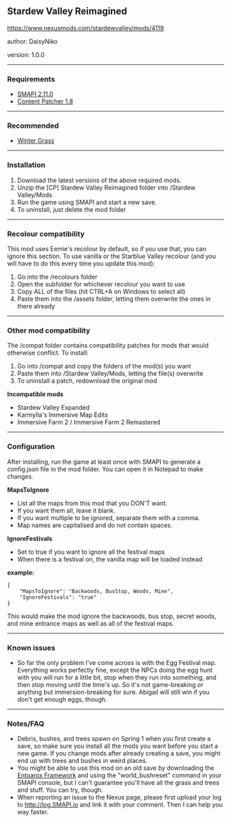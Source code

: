 ## Stardew Valley Reimagined ##

https://www.nexusmods.com/stardewvalley/mods/4119

author: DaisyNiko

version: 1.0.0

--------------------

### Requirements ###

* [SMAPI 2.11.0](https://www.nexusmods.com/stardewvalley/mods/2400)
* [Content Patcher 1.8](https://www.nexusmods.com/stardewvalley/mods/1915)

--------------------

### Recommended ###

* [Winter Grass](https://www.nexusmods.com/stardewvalley/mods/1601)

--------------------

### Installation ###

1. Download the latest versions of the above required mods.
2. Unzip the [CP] Stardew Valley Reimagined folder into /Stardew Valley/Mods
3. Run the game using SMAPI and start a new save.
4. To uninstall, just delete the mod folder

--------------------

### Recolour compatibility ###

This mod uses Eemie's recolour by default, so if you use that, you can ignore this section. To use vanilla or the Starblue Valley recolour (and you will have to do this every time you update this mod):

1. Go into the /recolours folder
2. Open the subfolder for whichever recolour you want to use
3. Copy ALL of the files (hit CTRL+A on Windows to select all)
4. Paste them into the /assets folder, letting them overwrite the ones in there already

--------------------

### Other mod compatibility ###

The /compat folder contains compatibility patches for mods that would otherwise conflict. To install:

1. Go into /compat and copy the folders of the mod(s) you want
2. Paste them into /Stardew Valley/Mods, letting the file(s) overwrite
3. To uninstall a patch, redownload the original mod

**Incompatible mods**
* Stardew Valley Expanded
* Karmylla's Immersive Map Edits
* Immersive Farm 2 / Immersive Farm 2 Remastered

--------------------

### Configuration ###

After installing, run the game at least once with SMAPI to generate a config.json file in the mod folder. You can open it in Notepad to make changes.

**MapsToIgnore**
* List all the maps from this mod that you DON'T want.
* If you want them all, leave it blank.
* If you want multiple to be ignored, separate them with a comma.
* Map names are capitalised and do not contain spaces.

**IgnoreFestivals**
* Set to true if you want to ignore all the festival maps
* When there is a festival on, the vanilla map will be loaded instead

**example:**

```
{
    "MapsToIgnore": "Backwoods, BusStop, Woods, Mine",
    "IgnoreFestivals": "true"
}
```

This would make the mod ignore the backwoods, bus stop, secret woods, and mine entrance maps as well as all of the festival maps.

--------------------

### Known issues ###

* So far the only problem I've come across is with the Egg Festival map. Everything works perfectly fine, except the NPCs doing the egg hunt with you will run for a little bit, stop when they run into something, and then stop moving until the time's up. So it's not game-breaking or anything but immersion-breaking for sure. Abigail will still win if you don't get enough eggs, though.

--------------------

### Notes/FAQ ###
* Debris, bushes, and trees spawn on Spring 1 when you first create a save, so make sure you install all the mods you want before you start a new game. If you change mods after already creating a save, you might end up with trees and bushes in weird places.
* You might be able to use this mod on an old save by downloading the [Entoarox Framework](https://www.nexusmods.com/stardewvalley/mods/2269) and using the "world_bushreset" command in your SMAPI console, but I can't guarantee you'll have all the grass and trees and stuff. You can try, though.
* When reporting an issue to the Nexus page, please first upload your log to http://log.SMAPI.io and link it with your comment. Then I can help you way faster.